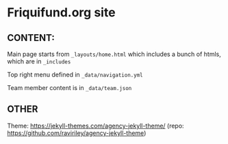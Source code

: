 # Friquifund.org site

## CONTENT:

Main page starts from `_layouts/home.html` which includes a bunch of htmls, which are in `_includes`

Top right menu defined in `_data/navigation.yml`

Team member content is in `_data/team.json`


## OTHER

Theme: https://jekyll-themes.com/agency-jekyll-theme/ (repo: https://github.com/raviriley/agency-jekyll-theme)



